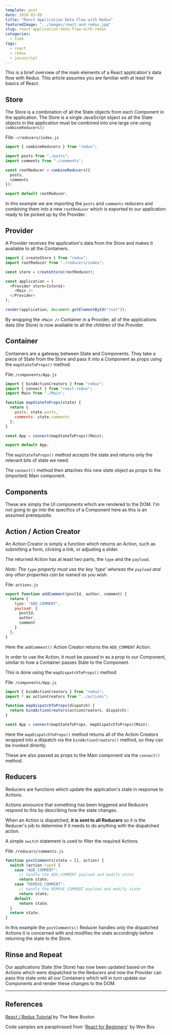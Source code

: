 ```yaml
---
template: post
date: 2018-03-09
title: "React Application Data Flow with Redux"
featuredImage: "../images/react-and-redux.jpg"
slug: react-application-data-flow-with-redux
categories:
  - Code
tags:
  - react
  - redux
  - javascript
---
```


This is a brief overview of the main elements of a React application's data flow with Redux.
This article assumes you are familiar with at least the basics of React.

## Store

The Store is a combination of all the State objects from each Component in the application.
The Store is a single JavaScript object so all the State objects in the application must be combined into one large one using `combineReducers()`

File: `~/reducers/index.js`

```javascript
import { combineReducers } from "redux";

import posts from "./posts";
import comments from "./comments";

const rootReducer = combineReducers({
  posts,
  comments
});

export default rootReducer;
```

In this example we are importing the `posts` and `comments` reducers and combining them into a new `rootReducer` which is exported to our application ready to be picked up by the Provider.

## Provider

A Provider receives the application's data from the Store and makes it available to all the Containers.

```javascript
import { createStore } from "redux";
import rootReducer from "./reducers/index";

const store = createStore(rootReducer);

const application = (
  <Provider store={store}>
    <Main />
  </Provider>
);

render(application, document.getElementById("root"));
```

By wrapping the `<Main />` Container in a Provider, all of the applications data (the Store) is now available to all the children of the Provider.

## Container

Containers are a gateway between State and Components. They take a piece of State from the Store and pass it into a Component as props using the `mapStateToProps()` method.

File: `/components/App.js`

```javascript
import { bindActionCreators } from "redux";
import { connect } from "react-redux";
import Main from "./Main";

function mapStateToProps(state) {
  return {
    posts: state.posts,
    comments: state.comments
  };
}

const App = connect(mapStateToProps)(Main);

export default App;
```

The `mapStateToProps()` method accepts the state and returns only the relevant bits of state we need.

The `connect()` method then attaches this new state object as props to the (imported) Main component.

## Components

These are simply the UI components which are rendered to the DOM. I'm not going to go into the specifics of a Component here as this is an assumed prerequisite.

## Action / Action Creator

An Action Creator is simply a function which returns an Action, such as submitting a form, clicking a link, or adjusting a slider.

The returned Action has at least two parts, the `type` and the `payload`.

_Note: The `type` property must use the key 'type' whereas the `payload` and any other properties can be named as you wish._

File: `actions.js`

```javascript
export function addComment(postId, author, comment) {
  return {
    type: "ADD_COMMENT",
    payload: {
      postId,
      author,
      comment
    }
  };
}
```

Here the `addComment()` Action Creator returns the `ADD_COMMENT` Action.

In order to use the Action, it must be passed in as a prop to our Component, similar to how a Container passes State to the Component.

This is done using the `mapDispatchToProps()` method

File: `/components/App.js`

```javascript
import { bindActionCreators } from "redux";
import * as actionCreators from "../actions";

function mapDispatchToProps(dispatch) {
  return bindActionCreators(actionCreators, dispatch);
}

const App = connect(mapStateToProps, mapDispatchToProps)(Main);
```

Here the `mapDispatchToProps()` method returns all of the Action Creators wrapped into a dispatch via the `bindActionCreators()` method, so they can be invoked directly.

These are also passed as props to the Main component via the `connect()` method.

## Reducers

Reducers are functions which update the application's state in response to Actions.

Actions announce that something has been triggered and Reducers respond to this by describing how the state changes.

When an Action is dispatched, **it is sent to all Reducers** so it is the Reducer's job to determine if it needs to do anything with the dispatched action.

A simple `switch` statement is used to filter the required Actions.

File: `/reducers/comments.js`

```javascript
function postComments(state = [], action) {
  switch (action.type) {
    case "ADD_COMMENT":
      // handle the ADD_COMMENT payload and modify state
      return state;
    case "REMOVE_COMMENT":
      // handle the REMOVE_COMMENT payload and modify state
      return state;
    default:
      return state;
  }
  return state;
}
```

In this example the `postComments()` Reducer handles only the dispatched Actions it is concerned with and modifies the state accordingly before returning the state to the Store.

## Rinse and Repeat

Our applications State (the Store) has now been updated based on the Actions which were dispatched to the Reducers and now the Provider can pass this state onto all our Containers which will in turn update our Components and render these changes to the DOM.

---

## References

[React / Redux Tutorial](https://youtu.be/DiLVAXlVYR0) by The New Boston

Code samples are paraphrased from '[React for Beginners](https://reactforbeginners.com)' by Wes Bos
